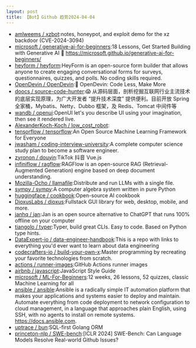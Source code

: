 ```yaml
---
layout: post
title: 【Bot】Github 趋势2024-04-04
---
```


* [amlweems / xzbot](https://github.com/amlweems/xzbot):notes, honeypot, and exploit demo for the xz backdoor (CVE-2024-3094)
* [microsoft / generative-ai-for-beginners](https://github.com/microsoft/generative-ai-for-beginners):18 Lessons, Get Started Building with Generative AI 🔗 https://microsoft.github.io/generative-ai-for-beginners/
* [heyform / heyform](https://github.com/heyform/heyform):HeyForm is an open-source form builder that allows anyone to create engaging conversational forms for surveys, questionnaires, quizzes, and polls. No coding skills required.
* [OpenDevin / OpenDevin](https://github.com/OpenDevin/OpenDevin):🐚 OpenDevin: Code Less, Make More
* [doocs / source-code-hunter](https://github.com/doocs/source-code-hunter):😱 从源码层面，剖析挖掘互联网行业主流技术的底层实现原理，为广大开发者 “提升技术深度” 提供便利。目前开放 Spring 全家桶，Mybatis、Netty、Dubbo 框架，及 Redis、Tomcat 中间件等
* [wandb / openui](https://github.com/wandb/openui):OpenUI let's you describe UI using your imagination, then see it rendered live.
* [AlexanderKoch-Koch / low_cost_robot](https://github.com/AlexanderKoch-Koch/low_cost_robot):
* [tensorflow / tensorflow](https://github.com/tensorflow/tensorflow):An Open Source Machine Learning Framework for Everyone
* [jwasham / coding-interview-university](https://github.com/jwasham/coding-interview-university):A complete computer science study plan to become a software engineer.
* [zyronon / douyin](https://github.com/zyronon/douyin):TikTok 抖音 Vue.js
* [infiniflow / ragflow](https://github.com/infiniflow/ragflow):RAGFlow is an open-source RAG (Retrieval-Augmented Generation) engine based on deep document understanding.
* [Mozilla-Ocho / llamafile](https://github.com/Mozilla-Ocho/llamafile):Distribute and run LLMs with a single file.
* [sympy / sympy](https://github.com/sympy/sympy):A computer algebra system written in pure Python
* [huggingface / cookbook](https://github.com/huggingface/cookbook):Open-source AI cookbook
* [DioxusLabs / dioxus](https://github.com/DioxusLabs/dioxus):Fullstack GUI library for web, desktop, mobile, and more.
* [janhq / jan](https://github.com/janhq/jan):Jan is an open source alternative to ChatGPT that runs 100% offline on your computer
* [tiangolo / typer](https://github.com/tiangolo/typer):Typer, build great CLIs. Easy to code. Based on Python type hints.
* [DataExpert-io / data-engineer-handbook](https://github.com/DataExpert-io/data-engineer-handbook):This is a repo with links to everything you'd ever want to learn about data engineering
* [codecrafters-io / build-your-own-x](https://github.com/codecrafters-io/build-your-own-x):Master programming by recreating your favorite technologies from scratch.
* [actions / runner-images](https://github.com/actions/runner-images):GitHub Actions runner images
* [airbnb / javascript](https://github.com/airbnb/javascript):JavaScript Style Guide
* [microsoft / ML-For-Beginners](https://github.com/microsoft/ML-For-Beginners):12 weeks, 26 lessons, 52 quizzes, classic Machine Learning for all
* [ansible / ansible](https://github.com/ansible/ansible):Ansible is a radically simple IT automation platform that makes your applications and systems easier to deploy and maintain. Automate everything from code deployment to network configuration to cloud management, in a language that approaches plain English, using SSH, with no agents to install on remote systems. https://docs.ansible.com.
* [uptrace / bun](https://github.com/uptrace/bun):SQL-first Golang ORM
* [princeton-nlp / SWE-bench](https://github.com/princeton-nlp/SWE-bench):[ICLR 2024] SWE-Bench: Can Language Models Resolve Real-world Github Issues?
